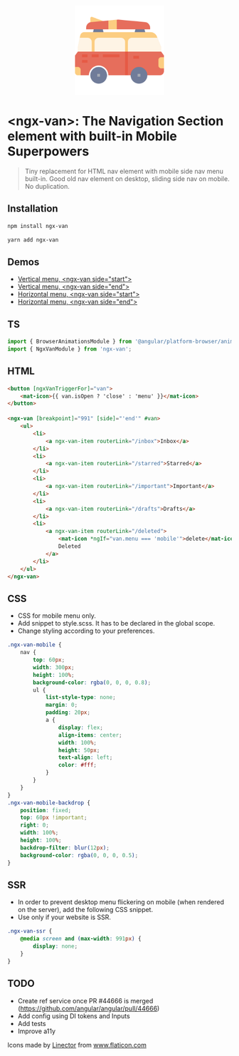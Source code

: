 <p align="center">
 <img width="200px" src="./logo.png">
</p>

# \<ngx-van\>: The Navigation Section element with built-in Mobile Superpowers

> Tiny replacement for HTML nav element with mobile side nav menu built-in. Good old nav element on desktop, sliding side nav on mobile. No duplication.

## Installation

```bash
npm install ngx-van
```

```bash
yarn add ngx-van
```

## Demos

-   [Vertical menu, \<ngx-van side="start"\>](https://stackblitz.com/edit/angular-ivy-afbbds?file=src/app/app.component.html)
-   [Vertical menu, \<ngx-van side="end"\>](https://stackblitz.com/edit/angular-ivy-51wp1y?file=src%2Fapp%2Fapp.component.html)
-   [Horizontal menu, \<ngx-van side="start"\>](https://stackblitz.com/edit/angular-ivy-yczdag?file=src%2Fapp%2Fapp.component.html)
-   [Horizontal menu, \<ngx-van side="end"\>](https://stackblitz.com/edit/angular-ivy-mqsvwt?file=src%2Fapp%2Fapp.component.html)

## TS

```ts
import { BrowserAnimationsModule } from '@angular/platform-browser/animations';
import { NgxVanModule } from 'ngx-van';
```

## HTML

```html
<button [ngxVanTriggerFor]="van">
    <mat-icon>{{ van.isOpen ? 'close' : 'menu' }}</mat-icon>
</button>

<ngx-van [breakpoint]="991" [side]="'end'" #van>
    <ul>
        <li>
            <a ngx-van-item routerLink="/inbox">Inbox</a>
        </li>
        <li>
            <a ngx-van-item routerLink="/starred">Starred</a>
        </li>
        <li>
            <a ngx-van-item routerLink="/important">Important</a>
        </li>
        <li>
            <a ngx-van-item routerLink="/drafts">Drafts</a>
        </li>
        <li>
            <a ngx-van-item routerLink="/deleted">
                <mat-icon *ngIf="van.menu === 'mobile'">delete</mat-icon>
                Deleted
            </a>
        </li>
    </ul>
</ngx-van>
```

## CSS

-   CSS for mobile menu only.
-   Add snippet to style.scss. It has to be declared in the global scope.
-   Change styling according to your preferences.

```scss
.ngx-van-mobile {
    nav {
        top: 60px;
        width: 300px;
        height: 100%;
        background-color: rgba(0, 0, 0, 0.8);
        ul {
            list-style-type: none;
            margin: 0;
            padding: 20px;
            a {
                display: flex;
                align-items: center;
                width: 100%;
                height: 50px;
                text-align: left;
                color: #fff;
            }
        }
    }
}
.ngx-van-mobile-backdrop {
    position: fixed;
    top: 60px !important;
    right: 0;
    width: 100%;
    height: 100%;
    backdrop-filter: blur(12px);
    background-color: rgba(0, 0, 0, 0.5);
}
```

## SSR

-   In order to prevent desktop menu flickering on mobile (when rendered on the server), add the following CSS snippet.
-   Use only if your website is SSR.

```scss
.ngx-van-ssr {
    @media screen and (max-width: 991px) {
        display: none;
    }
}
```

## TODO

-   Create ref service once PR #44666 is merged (https://github.com/angular/angular/pull/44666)
-   Add config using DI tokens and Inputs
-   Add tests
-   Improve a11y

<div>Icons made by <a href="https://www.flaticon.com/authors/linector" title="Linector">Linector</a> from <a href="https://www.flaticon.com/" title="Flaticon">www.flaticon.com</a></div>
